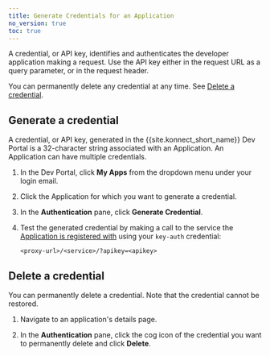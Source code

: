 ```yaml
---
title: Generate Credentials for an Application
no_version: true
toc: true
---
```


A credential, or API key, identifies and authenticates the developer application making a request. Use the API key either in the request URL as a query parameter, or in the request header. 

You can permanently delete any credential at any time. See [Delete a credential](#delete-a-credential). 

## Generate a credential

A credential, or API key, generated in the {{site.konnect_short_name}} Dev Portal is a 32-character string associated with an Application. An Application can have multiple credentials. 

1. In the Dev Portal, click **My Apps** from the dropdown menu under your login email.

2. Click the Application for which you want to generate a credential.

3. In the **Authentication** pane, click **Generate Credential**.

4. Test the generated credential by making a call to the service the
   [Application is registered with](/konnect/dev-portal/developers/dev-reg-app-service)
   using your `key-auth` credential:

   ```
   <proxy-url>/<service>/?apikey=<apikey>
   ```

## Delete a credential

You can permanently delete a credential. Note that the credential cannot be restored. 

1. Navigate to an application's details page.

2. In the **Authentication** pane, click the cog icon of the credential you want to permanently delete and click **Delete**. 
